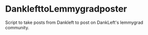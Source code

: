 # DanklefttoLemmygradposter
Script to take posts from Dankleft to post on DankLeft's lemmygrad community.
